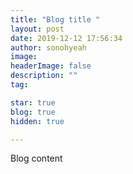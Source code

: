 ```yaml
---
title: "Blog title "
layout: post
date: 2019-12-12 17:56:34
author: sonohyeah
image: 
headerImage: false
description: ""
tag:

star: true
blog: true
hidden: true

---
```


Blog content

